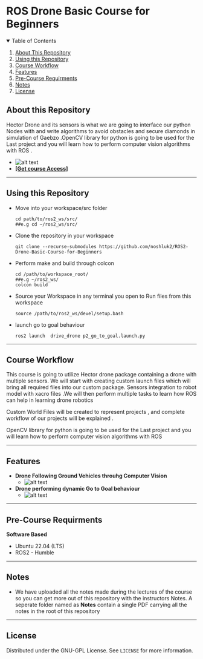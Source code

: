 # ROS Drone Basic Course for Beginners
<details open="open">
  <summary>Table of Contents</summary>
  <ol>
    <li><a href="#About-this-Repository">About This Repository</a></li>
    <li><a href="#Using-this-Repository">Using this Repository</a></li>
    <li><a href="#Course-Workflow">Course Workflow</a></li>
    <li><a href="#Features">Features</a></li>
    <li><a href="#Pre-Course-Requirments">Pre-Course Requirments</a></li>
    <li><a href="#Notes">Notes</a></li>
    <li><a href="#License">License</a></li>
  </ol>
</details>

## About this Repository
Hector Drone and  its sensors is what we are going to interface our python Nodes with and write algorithms to avoid obstacles and secure diamonds in simulation of Gaebzo .OpenCV library for python is going to be used for the Last project and you will learn how to perform computer vision algorithms with ROS .

- ![alt text](https://github.com/noshluk2/ROS2-Drone-Basic-Course-for-Beginners/blob/master/Images/thumbnail.png)
- **[[Get course Access]](https://robotisim.com/project-based-course/)**
----
## Using this Repository
* Move into your workspace/src folder
  ```
  cd path/to/ros2_ws/src/
  ##e.g cd ~/ros2_ws/src/
    ```
* Clone the repository in your workspace
  ```
  git clone --recurse-submodules https://github.com/noshluk2/ROS2-Drone-Basic-Course-for-Beginners
  ```
* Perform make and build through colcon
  ```
  cd /path/to/workspace_root/
  ##e.g ~/ros2_ws/
  colcon build
  ```

* Source your Workspace in any terminal you open to Run files from this workspace
  ```
  source /path/to/ros2_ws/devel/setup.bash
  ```
- launch go to goal behaviour
  ```
  ros2 launch  drive_drone p2_go_to_goal.launch.py
  ```
----
## Course Workflow
This course is going to utilize Hector drone package containing a drone with multiple sensors. We will start with creating custom launch files which will bring all required files into our custom package. Sensors integration to robot model with xacro files .We will then perform multiple tasks to learn how ROS can help in learning drone robotics

Custom World Files will be created to represent projects , and complete workflow of our projects will be explained .

OpenCV library for python is going to be used for the Last project and you will learn how to perform computer vision algorithms with ROS


---
## Features
* **Drone Following Ground Vehicles throuhg Computer Vision**
  -  ![alt text](https://github.com/noshluk2/ROS2-Drone-Basic-Course-for-Beginners/blob/master/Images/drone_follow_tb3.gif)
* **Drone performing dynamic Go to Goal behaviour**
  -  ![alt text](https://github.com/noshluk2/ROS2-Drone-Basic-Course-for-Beginners/blob/master/Images/drone_gtg.gif)


----
## Pre-Course Requirments

**Software Based**
* Ubuntu 22.04 (LTS)
* ROS2 - Humble

----
## Notes

- We have uploaded all the notes made during the lectures of the course so you can get more out of this repository with the instructors Notes. A seperate folder named as **Notes** contain a single PDF carrying all the notes in the root of this repository
----

## License

Distributed under the GNU-GPL License. See `LICENSE` for more information.
